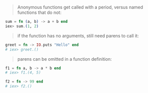 > Anonymous functions get called with a period, versus named functions that do not:

```elixir
sum = fn (a, b) -> a + b end
iex> sum.(1, 2)
```

> if the function has no arguments, still need parens to call it:

```elixir
greet = fn -> IO.puts "Hello" end
# iex> greet.()
```

> parens can be omitted in a function definition:

```elixir
f1 = fn a, b -> a * b end
# iex> f1.(4, 5)

f2 = fn -> 99 end
# iex> f2.()
```
